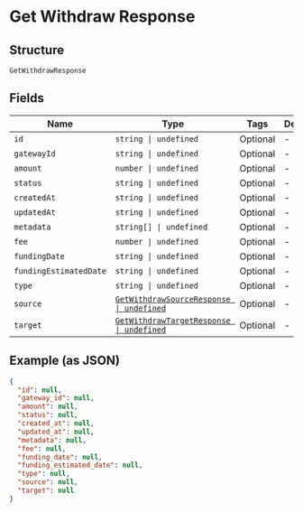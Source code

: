 
# Get Withdraw Response

## Structure

`GetWithdrawResponse`

## Fields

| Name | Type | Tags | Description |
|  --- | --- | --- | --- |
| `id` | `string \| undefined` | Optional | - |
| `gatewayId` | `string \| undefined` | Optional | - |
| `amount` | `number \| undefined` | Optional | - |
| `status` | `string \| undefined` | Optional | - |
| `createdAt` | `string \| undefined` | Optional | - |
| `updatedAt` | `string \| undefined` | Optional | - |
| `metadata` | `string[] \| undefined` | Optional | - |
| `fee` | `number \| undefined` | Optional | - |
| `fundingDate` | `string \| undefined` | Optional | - |
| `fundingEstimatedDate` | `string \| undefined` | Optional | - |
| `type` | `string \| undefined` | Optional | - |
| `source` | [`GetWithdrawSourceResponse \| undefined`](../../doc/models/get-withdraw-source-response.md) | Optional | - |
| `target` | [`GetWithdrawTargetResponse \| undefined`](../../doc/models/get-withdraw-target-response.md) | Optional | - |

## Example (as JSON)

```json
{
  "id": null,
  "gateway_id": null,
  "amount": null,
  "status": null,
  "created_at": null,
  "updated_at": null,
  "metadata": null,
  "fee": null,
  "funding_date": null,
  "funding_estimated_date": null,
  "type": null,
  "source": null,
  "target": null
}
```

